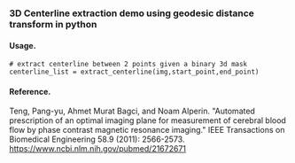 ### 3D Centerline extraction demo using geodesic distance transform in python
#### Usage.
	
	# extract centerline between 2 points given a binary 3d mask
	centerline_list = extract_centerline(img,start_point,end_point)
	
#### Reference.
Teng, Pang-yu, Ahmet Murat Bagci, and Noam Alperin. "Automated prescription of an optimal imaging plane for measurement of cerebral blood flow by phase contrast magnetic resonance imaging." IEEE Transactions on Biomedical Engineering 58.9 (2011): 2566-2573.
https://www.ncbi.nlm.nih.gov/pubmed/21672671
